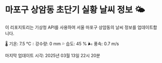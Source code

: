 
# 마포구 상암동 초단기 실황 날씨 정보 🌤️

이 리포지토리는 기상청 API를 사용하여 서울 마포구 상암동의 날씨 정보를 업데이트합니다. 

🌡️ 기온: 7.5 ℃
💧 강수량: 0 mm
💦 습도: 45 %
🌬️ 풍속: 0.7 m/s

마지막 업데이트 시각: 2025년 03월 13일 22시 20분    
